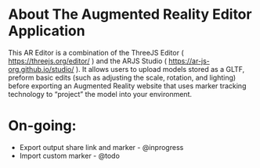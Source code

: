 # About The Augmented Reality Editor Application
This AR Editor is a combination of the ThreeJS Editor ( https://threejs.org/editor/ ) and the ARJS Studio ( https://ar-js-org.github.io/studio/ ). It allows users to upload models stored as a GLTF, preform basic edits (such as adjusting the scale, rotation, and lighting) before exporting an Augmented Reality website that uses marker tracking technology to “project” the model into your environment.

# On-going:
- Export output share link and marker - @inprogress
- Import custom marker - @todo
